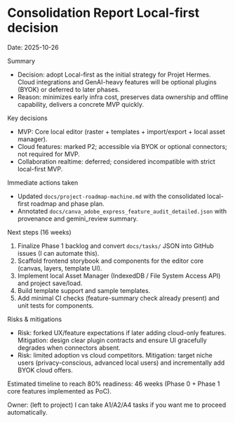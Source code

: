 ﻿# Consolidation Report  Local-first decision

Date: 2025-10-26

Summary
- Decision: adopt Local-first as the initial strategy for Projet Hermes. Cloud integrations and GenAI-heavy features will be optional plugins (BYOK) or deferred to later phases.
- Reason: minimizes early infra cost, preserves data ownership and offline capability, delivers a concrete MVP quickly.

Key decisions
- MVP: Core local editor (raster + templates + import/export + local asset manager).
- Cloud features: marked P2; accessible via BYOK or optional connectors; not required for MVP.
- Collaboration realtime: deferred; considered incompatible with strict local-first MVP.

Immediate actions taken
- Updated `docs/project-roadmap-machine.md` with the consolidated local-first roadmap and phase plan.
- Annotated `docs/canva_adobe_express_feature_audit_detailed.json` with provenance and gemini_review summary.

Next steps (16 weeks)
1. Finalize Phase 1 backlog and convert `docs/tasks/` JSON into GitHub issues (I can automate this).
2. Scaffold frontend storybook and components for the editor core (canvas, layers, template UI).
3. Implement local Asset Manager (IndexedDB / File System Access API) and project save/load.
4. Build template support and sample templates.
5. Add minimal CI checks (feature-summary check already present) and unit tests for components.

Risks & mitigations
- Risk: forked UX/feature expectations if later adding cloud-only features. Mitigation: design clear plugin contracts and ensure UI gracefully degrades when connectors absent.
- Risk: limited adoption vs cloud competitors. Mitigation: target niche users (privacy-conscious, advanced local users) and incrementally add BYOK cloud offers.

Estimated timeline to reach 80% readiness: 46 weeks (Phase 0 + Phase 1 core features implemented as PoC).

Owner: (left to project)  I can take A1/A2/A4 tasks if you want me to proceed automatically.

